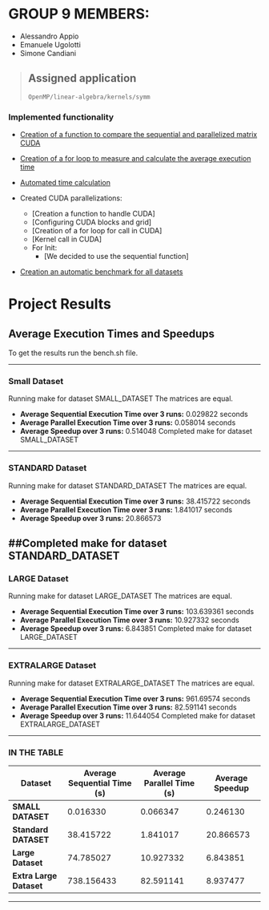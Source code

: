# GROUP 9 MEMBERS:
- Alessandro Appio
- Emanuele Ugolotti
- Simone Candiani

> ## Assigned application
>
> `OpenMP/linear-algebra/kernels/symm`

### Implemented functionality
 - [Creation of a function to compare the sequential and parallelized matrix CUDA](https://github.com/alleappio/hpc_assignment_1/blob/7f3a465ae524391a9890ad755887fb72a265fcad/symm/symm.c#L144C1-L159C2)
 - [Creation of a for loop to measure and calculate the average execution time](https://github.com/alleappio/hpc_assignment_1/blob/b766f69a4e8b23e6035146eb8309045773cef766/symm/symm.c#L167C2-L169C45)
 - [Automated time calculation](https://github.com/alleappio/hpc_assignment_1/blob/7f3a465ae524391a9890ad755887fb72a265fcad/symm/symm.c#L234C1-L242C71)
 - Created CUDA parallelizations:
   * [Creation a function to handle CUDA]
   * [Configuring CUDA blocks and grid]
   * [Creation of a for loop for call in CUDA]
   * [Kernel call in CUDA]
   - For Init:
     * [We decided to use the sequential function]

- [Creation an automatic benchmark for all datasets](https://github.com/alleappio/hpc_assignment_1/blob/develop_candiani/symm/bench.sh)

# Project Results 
## Average Execution Times and Speedups
To get the results run the bench.sh file.

----------------------------------------
### Small Dataset
Running make for dataset SMALL_DATASET
The matrices are equal.

- **Average Sequential Execution Time over 3 runs:** 0.029822 seconds
- **Average Parallel Execution Time over 3 runs:** 0.058014 seconds
- **Average Speedup over 3 runs:** 0.514048
Completed make for dataset SMALL_DATASET
----------------------------------------
### STANDARD Dataset
Running make for dataset STANDARD_DATASET
The matrices are equal.

- **Average Sequential Execution Time over 3 runs:** 38.415722 seconds
- **Average Parallel Execution Time over 3 runs:** 1.841017 seconds
- **Average Speedup over 3 runs:** 20.866573
  
##Completed make for dataset STANDARD_DATASET
----------------------------------------
### LARGE Dataset
Running make for dataset LARGE_DATASET
The matrices are equal.

- **Average Sequential Execution Time over 3 runs:** 103.639361 seconds
- **Average Parallel Execution Time over 3 runs:** 10.927332 seconds
- **Average Speedup over 3 runs:** 6.843851
Completed make for dataset LARGE_DATASET
----------------------------------------
### EXTRALARGE Dataset
Running make for dataset EXTRALARGE_DATASET
The matrices are equal.

- **Average Sequential Execution Time over 3 runs:** 961.69574 seconds
- **Average Parallel Execution Time over 3 runs:** 82.591141 seconds
- **Average Speedup over 3 runs:** 11.644054
Completed make for dataset EXTRALARGE_DATASET


---

### IN THE TABLE


| **Dataset**      | **Average Sequential Time (s)** | **Average Parallel Time (s)** | **Average Speedup** |
|-------------------|---------------------------------|--------------------------------|--------------------|
| **SMALL DATASET** | 0.016330                       | 0.066347                       | 0.246130          |
| **Standard DATASET** | 38.415722                      | 1.841017                      | 20.866573          |
| **Large Dataset** | 74.785027                      | 10.927332                      | 6.843851          |
| **Extra Large Dataset** | 738.156433                    | 82.591141                     | 8.937477          |

---
